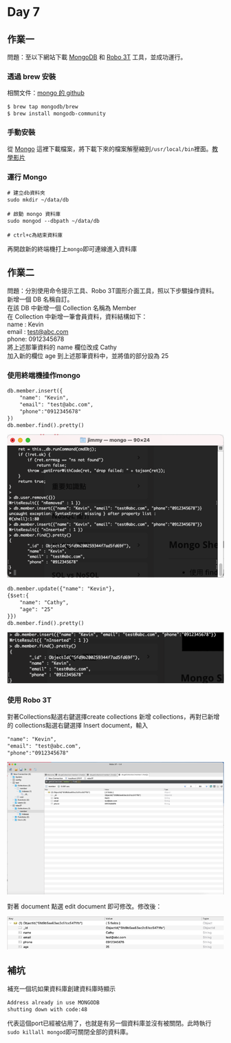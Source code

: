 # Day 7

## 作業一

問題：至以下網站下載 [MongoDB](https://www.mongodb.com/try/download/community) 和 [Robo 3T](https://robomongo.org/) 工具，並成功運行。

### 透過 brew 安裝

相關文件：[mongo 的 github](https://github.com/mongodb/homebrew-brew)

```
$ brew tap mongodb/brew
$ brew install mongodb-community
```

### 手動安裝

從 [Mongo](https://www.mongodb.com/try/download/community) 這裡下載檔案，將下載下來的檔案解壓縮到`/usr/local/bin`裡面。[教學影片](https://youtu.be/dxrW-W4AR2A)

### 運行 Mongo

```
# 建立db資料夾
sudo mkdir ~/data/db

# 啟動 mongo 資料庫
sudo mongod --dbpath ~/data/db

# ctrl+c為結束資料庫
```

再開啟新的終端機打上`mongo`即可連線進入資料庫

## 作業二
問題：分別使用命令提示工具、Robo 3T圖形介面工具，照以下步驟操作資料。  
新增一個 DB 名稱自訂。  
在該 DB 中新增一個 Collection 名稱為 Member  
在 Collection 中新增一筆會員資料，資料結構如下：  
name : Kevin  
email : test@abc.com  
phone: 0912345678  
將上述那筆資料的 name 欄位改成 Cathy  
加入新的欄位 age 到上述那筆資料中，並將值的部分設為 25

### 使用終端機操作mongo

```
db.member.insert({
	"name": "Kevin",
	"email": "test@abc.com",
	"phone":"0912345678"
})
db.member.find().pretty()
```

![image1](https://github.com/qaws5503/AIOT/blob/master/pictures/Day7-2.1.png)

```
db.member.update({"name": "Kevin"},
{$set:{
	"name": "Cathy",
	"age": "25"
}})
db.member.find().pretty()
```

![image2](https://github.com/qaws5503/AIOT/blob/master/pictures/Day7-2.2.png)

### 使用 Robo 3T

對著Collections點選右鍵選擇create collections 新增 collections，再對已新增的 collections點選右鍵選擇 Insert document，輸入

```
"name": "Kevin",
"email": "test@abc.com",
"phone":"0912345678"
```

![image3](https://github.com/qaws5503/AIOT/blob/master/pictures/Day7-2.3.png)

對著 document 點選 edit document 即可修改。修改後：

![image4](https://github.com/qaws5503/AIOT/blob/master/pictures/Day7-2.4.png)

## 補坑
補充一個坑如果資料庫創建資料庫時顯示

```
Address already in use MONGODB
shutting down with code:48
```

代表這個port已經被佔用了，也就是有另一個資料庫並沒有被關閉。此時執行` sudo killall mongod`即可關閉全部的資料庫。

